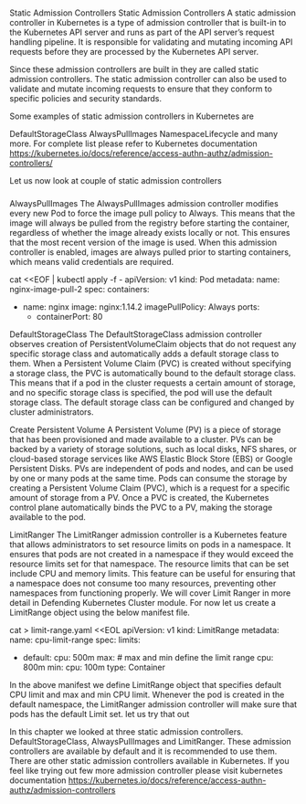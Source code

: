 #
Static Admission Controllers
Static Admission Controllers
A static admission controller in Kubernetes is a type of admission controller that is built-in to the Kubernetes API server and runs as part of the API server’s 
request handling pipeline. It is responsible for validating and mutating incoming API requests before they are processed by the Kubernetes API server.

Since these admission controllers are built in they are called static admission controllers.
The static admission controller can also be used to validate and mutate incoming requests to ensure that they conform to specific policies and security standards.

Some examples of static admission controllers in Kubernetes are

DefaultStorageClass
AlwaysPullImages
NamespaceLifecycle
and many more.
For complete list please refer to Kubernetes documentation https://kubernetes.io/docs/reference/access-authn-authz/admission-controllers/

Let us now look at couple of static admission controllers





###
AlwaysPullImages
The AlwaysPullImages admission controller modifies every new Pod to force the image pull policy to Always. 
This means that the image will always be pulled from the registry before starting the container,
regardless of whether the image already exists locally or not. 
This ensures that the most recent version of the image is used. When this admission controller is enabled,
images are always pulled prior to starting containers, which means valid credentials are required.

cat <<EOF | kubectl apply -f -
apiVersion: v1
kind: Pod
metadata:
  name: nginx-image-pull-2
spec:
  containers:
  - name: nginx
    image: nginx:1.14.2
    imagePullPolicy: Always
    ports:
    - containerPort: 80


DefaultStorageClass
The DefaultStorageClass admission controller observes creation of PersistentVolumeClaim objects that do not request any specific storage class and automatically adds a 
default storage class to them. When a Persistent Volume Claim (PVC) is created without specifying a storage class, the PVC is automatically bound to the default storage class. 
This means that if a pod in the cluster requests a certain amount of storage, and no specific storage class is specified, the pod will use the default storage class.
The default storage class can be configured and changed by cluster administrators.

Create Persistent Volume
A Persistent Volume (PV) is a piece of storage that has been provisioned and made available to a cluster. PVs can be backed by a variety of storage solutions, 
such as local disks, NFS shares, or cloud-based storage services like AWS Elastic Block Store (EBS) or Google Persistent Disks. PVs are independent of pods and nodes,
and can be used by one or many pods at the same time. Pods can consume the storage by creating a Persistent Volume Claim (PVC), which is a request for a specific amount 
of storage from a PV. Once a PVC is created, the Kubernetes control plane automatically binds the PVC to a PV, making the storage available to the pod.


LimitRanger
The LimitRanger admission controller is a Kubernetes feature that allows administrators to set resource limits on pods in a namespace. It ensures that pods are not created in a namespace if they would exceed the resource limits set for that namespace. The resource limits that can be set include CPU and memory limits. This feature can be useful for ensuring that a namespace does not consume too many resources, preventing other namespaces from functioning properly. We will cover Limit Ranger in more detail in Defending Kubernetes Cluster module. For now let us create a LimitRange object using the below manifest file.


cat > limit-range.yaml <<EOL
apiVersion: v1
kind: LimitRange
metadata:
  name: cpu-limit-range
spec:
  limits:
  - default:
      cpu: 500m
    max: # max and min define the limit range
      cpu: 800m
    min:
      cpu: 100m
    type: Container

In the above manifest we define LimitRange object that specifies default CPU limit and max and min CPU limit. Whenever the pod is created in the default namespace, 
the LimitRanger admission controller will make sure that pods has the default Limit set. let us try that out

In this chapter we looked at three static admission controllers. DefaultStorageClass, AlwaysPullImages and LimitRanger. These admission controllers are available
by default and it is recommended to use them. There are other static admission controllers available in Kubernetes. If you feel like trying out few more admission
controller please visit kubernetes documentation https://kubernetes.io/docs/reference/access-authn-authz/admission-controllers

